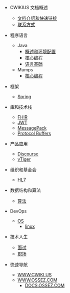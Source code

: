 - CWIKIUS 文档概述
    - [文档介绍和快速链接](README.md)
    - [联系方式](CONTACT.md)

- 程序语言
    - Java
        - [概述和环境配置](programming-language/java/_README.md)
        - [核心编程](programming-language/java/core/_README.md)
        - [语言基础](programming-language/java/fundamentals/_README.md)
    - Mumps
        - [核心编程](programming-language/java/core/_README.md)

- 框架
    - [Spring](framework/spring/_README.md)

- 库和技术栈
    - [FHIR](tech-stack/fhir.md)
    - [JWT](tech-stack/jwt/README.md)
    - [MessagePack](tech-stack/message-pack/index.md)
    - [Protocol Buffers](tech-stack/protocol-buffers/index.md)

- 产品应用
    - [Discourse](product/discourse/index.md)
    - [vTiger](product/vtiger/_index.md)

- 组织和基金会
    - [HL7](organization-foundation/hl7.md)

- 数据结构和算法
    - [算法](algorithm/_index.md)

- DevOps
    - [OS](devops/_index.md)
        - [linux](devops/os/linux.md)

- 技术人生
    - [面试](work/interview/_index.md)
    - [职场](work/workplace/_index.md)


- 快速导航
    - [WWW.CWIKI.US](https://www.cwiki.us/)
    - [WWW.OSSEZ.COM](https://www.ossez.com/categories)
        - [DOCS.OSSEZ.COM](https://docs.ossez.com/#/)
  